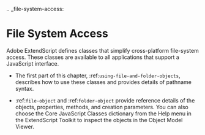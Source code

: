 .. _file-system-access:

File System Access
==================

Adobe ExtendScript defines classes that simplify cross-platform file-system access. These classes are
available to all applications that support a JavaScript interface.

- The first part of this chapter, :ref:`using-file-and-folder-objects`, describes how to use these classes and
  provides details of pathname syntax.

- :ref:`file-object` and :ref:`folder-object` provide reference details of the objects,
  properties, methods, and creation parameters. You can also choose the Core JavaScript Classes
  dictionary from the Help menu in the ExtendScript Toolkit to inspect the objects in the Object Model
  Viewer.
